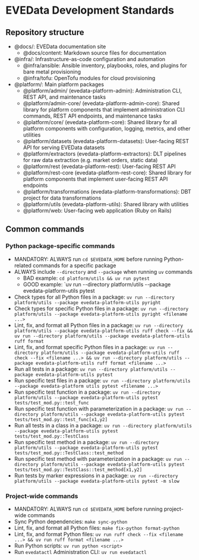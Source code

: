 # EVEData Development Standards

## Repository structure

- @docs/: EVEData documentation site
  - @docs/content: Markdown source files for documentation
- @infra/: Infrastructure-as-code configuration and automation
  - @infra/ansible: Ansible inventory, playbooks, roles, and plugins for bare metal provisioning
  - @infra/tofu: OpenTofu modules for cloud provisioning
- @platform/: Main platform packages
  - @platform/admin/ (evedata-platform-admin): Administration CLI, REST API, and maintenance tasks
  - @platform/admin-core/ (evedata-platform-admin-core): Shared library for platform components that implement administration CLI commands, REST API endpoints, and maintenance tasks
  - @platform/core/ (evedata-platform-core): Shared library for all platform components with configuration, logging, metrics, and other utilities
  - @platform/datasets (evedata-platform-datasets): User-facing REST API for serving EVEData datasets
  - @platform/extractors (evedata-platform-extractors): DLT pipelines for raw data extraction (e.g. market orders, static data)
  - @platform/rest (evedata-platform-rest): User-facing REST API
  - @platform/rest-core (evedata-platform-rest-core): Shared library for platform components that implement user-facing REST API endpoints
  - @platform/transformations (evedata-platform-transformations): DBT project for data transformations
  - @platform/utils (evedata-platform-utils): Shared library with utilities
  - @platform/web: User-facing web application (Ruby on Rails)

## Common commands

### Python package-specific commands

- MANDATORY: ALWAYS run `cd $EVEDATA_HOME` before running Python-related commands for a specific package
- ALWAYS include `--directory` and `--package` when running `uv` commands
  - BAD example: `cd platform/utils && uv run pytest`
  - GOOD example: `uv run --directory platform/utils --package evedata-platform-utils pytest
- Check types for all Python files in a package: `uv run --directory platform/utils --package evedata-platform-utils pyright`
- Check types for specific Python files in a package: `uv run --directory platform/utils --package evedata-platform-utils pyright <filename ...>`
- Lint, fix, and format all Python files in a package: `uv run --directory platform/utils --package evedata-platform-utils ruff check --fix && uv run --directory platform/utils --package evedata-platform-utils ruff format`
- Lint, fix, and format specific Python files in a package: `uv run --directory platform/utils --package evedata-platform-utils ruff check --fix <filename ...> && uv run --directory platform/utils --package evedata-platform-utils ruff format <filename ...>`
- Run all tests in a package: `uv run --directory platform/utils --package evedata-platform-utils pytest`
- Run specific test files in a package: `uv run --directory platform/utils --package evedata-platform utils pytest <filename ...>`
- Run specific test function in a package: `uv run --directory platform/utils --package evedata-platform-utils pytest tests/test_mod.py::test_func`
- Run specific test function with parameterization in a package: `uv run --directory platform/utils --package evedata-platform-utils pytest tests/test_mod.py::test_func[x1,y2]`
- Run all tests in a class in a package: `uv run --directory platform/utils --package evedata-platform-utils pytest tests/test_mod.py::TestClass`
- Run specific test method in a package: `uv run --directory platform/utils --package evedata-platform-utils pytest tests/test_mod.py::TestClass::test_method`
- Run specific test method with parameterization in a package: `uv run --directory platform/utils --package evedata-platform-utils pytest tests/test_mod.py::TestClass::test_method[x1,y2]`
- Run tests by marker expressions in a package: `uv run --directory platform/utils --package evedata-platform-utils pytest -m slow`

### Project-wide commands

- MANDATORY: ALWAYS run `cd $EVEDATA_HOME` before running project-wide commands
- Sync Python dependencies: `make sync-python`
- Lint, fix, and format all Python files: `make fix-python format-python`
- Lint, fix, and format Python files: `uv run ruff check --fix <filename ...> && uv run ruff format <filename ...>`
- Run Python scripts: `uv run python <script>`
- Run `evedatactl` Administration CLI: `uv run evedatactl`
